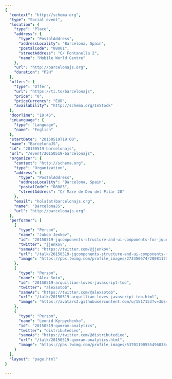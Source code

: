 ```yaml
---
{
  "context": "http://schema.org",
  "type": "Social event",
  "location": {
    "type": "Place",
    "address": {
      "type": "PostalAddress",
      "addressLocality": "Barcelona, Spain",
      "postalCode": "08001",
      "streetAddress": "C/ Fontanella 2",
      "name": "Mobile World Centre"
    },
    "url": "http://barcelonajs.org",
    "duration": "P2H"
  },
  "offers": {
    "type": "Offer",
    "url": "https://ti.to/barcelonajs",
    "price": "0",
    "priceCurrency": "EUR",
    "availability": "http://schema.org/InStock"
  },
  "doorTime": "18:45",
  "inLanguage": {
    "type": "Language",
    "name": "English"
  },
  "startDate": "20150519T19:00",
  "name": "BarcelonaJS",
  "id": "20150519-barcelonajs",
  "url": "/event/20150519-barcelonajs",
  "organizer": {
    "context": "http://schema.org",
    "type": "Organization",
    "address": {
      "type": "PostalAddress",
      "addressLocality": "Barcelona, Spain",
      "postalCode": "08003",
      "streetAddress": "C/ Mare de Deu del Pilar 20"
    },
    "email": "hola(at)barcelonajs.org",
    "name": "BarcelonaJS",
    "url": "http://barcelonajs.org"
  },
  "performer": [
    {
      "type": "Person",
      "name": "Jakob Jenkov",
      "id": "20150519-jqcomponents-structure-and-ui-components-for-jquery",
      "twitter": "jjenkov",
      "sameAs": "https://twitter.com/@jjenkov",
      "url": "/talk/20150519-jqcomponents-structure-and-ui-components-for-jquery.html",
      "image": "https://pbs.twimg.com/profile_images/273450574/20081123-20081123-3E1W7902-small-portrait.jpg"
    },
    {
      "type": "Person",
      "name": "Alex Soto",
      "id": "20150519-arquillian-loves-javascript-too",
      "twitter": "alexsotob",
      "sameAs": "https://twitter.com/@alexsotob",
      "url": "/talk/20150519-arquillian-loves-javascript-too.html",
      "image": "https://avatars2.githubusercontent.com/u/1517153?v=3&s=400"
    },
    {
      "type": "Person",
      "name": "Leonid Kyrpychenko",
      "id": "20150519-qumram-analytics",
      "twitter": "distributedLeo",
      "sameAs": "https://twitter.com/@distributedLeo",
      "url": "/talk/20150519-qumram-analytics.html",
      "image": "https://pbs.twimg.com/profile_images/537011905554960384/HgcnZ5RK.jpeg"
    }
  ],
  "layout": "page.html"
}

---
```

